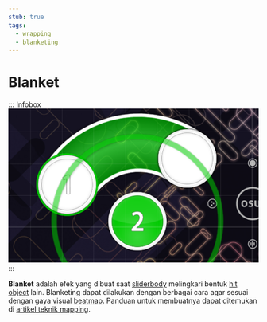```yaml
---
stub: true
tags:
  - wrapping
  - blanketing
---
```


# Blanket

::: Infobox
![](img/blanket.png "Sebuah blanket hit object 2 dengan menggunakan sliderbody dari hit object 1")
:::

**Blanket** adalah efek yang dibuat saat [sliderbody](/wiki/Hit_object/Sliderbody) melingkari bentuk [hit object](/wiki/Hit_object) lain. Blanketing dapat dilakukan dengan berbagai cara agar sesuai dengan gaya visual [beatmap](/wiki/Beatmap). Panduan untuk membuatnya dapat ditemukan di [artikel teknik mapping](/wiki/Mapping_techniques/Making_good_sliders#beat-blankets).
